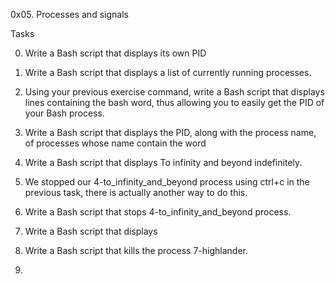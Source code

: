 0x05. Processes and signals

Tasks

0. Write a Bash script that displays its own PID

1. Write a Bash script that displays a list of currently running processes.

2. Using your previous exercise command, write a Bash script that displays lines containing the bash word, thus allowing you to easily get the PID of your Bash process.

3. Write a Bash script that displays the PID, along with the process name, of processes whose name contain the word

4. Write a Bash script that displays To infinity and beyond indefinitely.

5. We stopped our 4-to_infinity_and_beyond process using ctrl+c in the previous task, there is actually another way to do this.

6. Write a Bash script that stops 4-to_infinity_and_beyond process.

7. Write a Bash script that displays

8. Write a Bash script that kills the process 7-highlander.

9. 